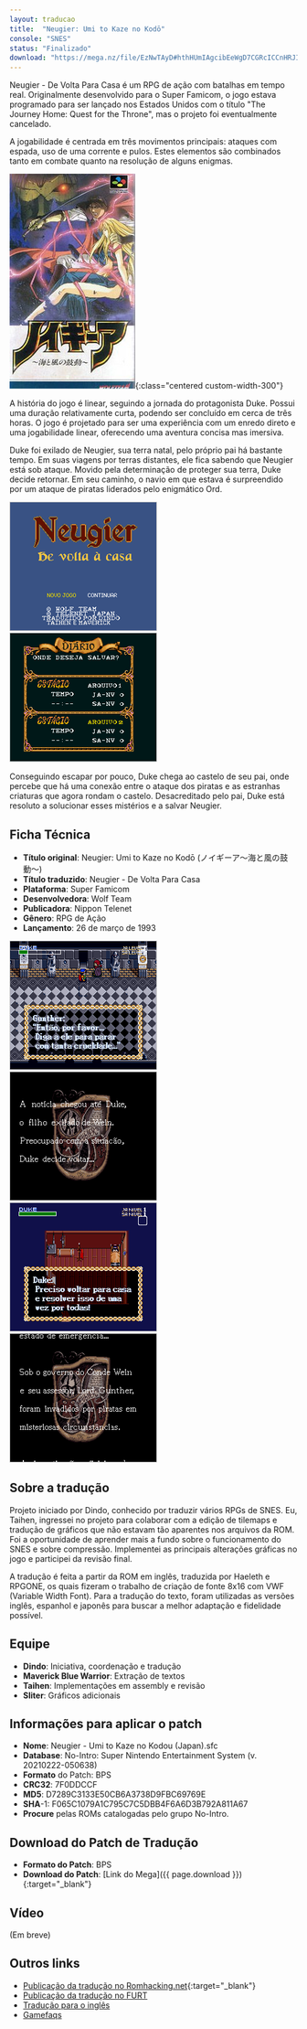 ```yaml
---
layout: traducao
title:  "Neugier: Umi to Kaze no Kodō"
console: "SNES"
status: "Finalizado"
download: "https://mega.nz/file/EzNwTAyD#hthHUmIAgcibEeWgD7CGRcICCnHRJIpv3U2LhAQdK44"
---
```


Neugier - De Volta Para Casa é um RPG de ação com batalhas em tempo real. Originalmente desenvolvido para o Super Famicom, o jogo estava programado para ser lançado nos Estados Unidos com o título "The Journey Home: Quest for the Throne", mas o projeto foi eventualmente cancelado.

A jogabilidade é centrada em três movimentos principais: ataques com espada, uso de uma corrente e pulos. Estes elementos são combinados tanto em combate quanto na resolução de alguns enigmas.

![Neugier Capa](/img/projeto_neugier/neugier_cover.jpeg){:class="centered custom-width-300"}

A história do jogo é linear, seguindo a jornada do protagonista Duke. Possui uma duração relativamente curta, podendo ser concluído em cerca de três horas. O jogo é projetado para ser uma experiência com um enredo direto e uma jogabilidade linear, oferecendo uma aventura concisa mas imersiva.

Duke foi exilado de Neugier, sua terra natal, pelo próprio pai há bastante tempo. Em suas viagens por terras distantes, ele fica sabendo que Neugier está sob ataque. Movido pela determinação de proteger sua terra, Duke decide retornar. Em seu caminho, o navio em que estava é surpreendido por um ataque de piratas liderados pelo enigmático Ord.

<div class="image-container">
	<img src="/img/projeto_neugier/neugier01.png" class="centered custom-width-300" style="border: 1px solid #c3c3c3;">
	<img src="/img/projeto_neugier/neugier02.png" class="centered custom-width-300" style="border: 1px solid #c3c3c3;">
</div>

Conseguindo escapar por pouco, Duke chega ao castelo de seu pai, onde percebe que há uma conexão entre o ataque dos piratas e as estranhas criaturas que agora rondam o castelo. Desacreditado pelo pai, Duke está resoluto a solucionar esses mistérios e a salvar Neugier.

## Ficha Técnica

- **Título original**: Neugier: Umi to Kaze no Kodō (ノイギーア〜海と風の鼓動〜)
- **Título traduzido**: Neugier - De Volta Para Casa
- **Plataforma**: Super Famicom
- **Desenvolvedora**: Wolf Team
- **Publicadora**: Nippon Telenet
- **Gênero**: RPG de Ação
- **Lançamento**: 26 de março de 1993

<div class="image-container">
	<img src="/img/projeto_neugier/neugier03.png" class="centered custom-width-300" style="border: 1px solid #c3c3c3;">
	<img src="/img/projeto_neugier/neugier04.png" class="centered custom-width-300" style="border: 1px solid #c3c3c3;">
</div>

<div class="image-container">
	<img src="/img/projeto_neugier/neugier05.png" class="centered custom-width-300" style="border: 1px solid #c3c3c3;">
	<img src="/img/projeto_neugier/neugier06.png" class="centered custom-width-300" style="border: 1px solid #c3c3c3;">
</div>

## Sobre a tradução

Projeto iniciado por Dindo, conhecido por traduzir vários RPGs de SNES. Eu, Taihen, ingressei no projeto para colaborar com a edição de tilemaps e tradução de gráficos que não estavam tão aparentes nos arquivos da ROM. Foi a oportunidade de aprender mais a fundo sobre o funcionamento do SNES e sobre compressão. Implementei as principais alterações gráficas no jogo e participei da revisão final.

A tradução é feita a partir da ROM em inglês, traduzida por Haeleth e RPGONE, os quais fizeram o trabalho de criação de fonte 8x16 com VWF (Variable Width Font). Para a tradução do texto, foram utilizadas as versões inglês, espanhol e japonês para buscar a melhor adaptação e fidelidade possível.

## Equipe

- **Dindo**: Iniciativa, coordenação e tradução
- **Maverick Blue Warrior**: Extração de textos
- **Taihen**: Implementações em assembly e revisão
- **Sliter**: Gráficos adicionais

## Informações para aplicar o patch

- **Nome**: Neugier - Umi to Kaze no Kodou (Japan).sfc
- **Database**: No-Intro: Super Nintendo Entertainment System (v. 20210222-050638)
- **Formato** do Patch: BPS
- **CRC32**: 7F0DDCCF
- **MD5**: D7289C3133E50CB6A3738D9FBC69769E
- **SHA**-1: F065C1079A1C795C7C5DBB4F6A6D3B792A811A67
- **Procure** pelas ROMs catalogadas pelo grupo No-Intro.

## Download do Patch de Tradução

- **Formato do Patch**: BPS
- **Download do Patch**: [Link do Mega]({{ page.download }}){:target="_blank"}

## Vídeo

(Em breve)

## Outros links

- [Publicação da tradução no Romhacking.net](https://www.romhacking.net/translations/7144/){:target="_blank"}
- [Publicação da tradução no FURT](https://www.romhacking.net.br/index.php?topic=2634.0)
- [Tradução para o inglês](https://www.romhacking.net/translations/398/)
- [Gamefaqs](https://gamefaqs.gamespot.com/snes/581062-neugier-umi-to-kaze-no-koudou/data)